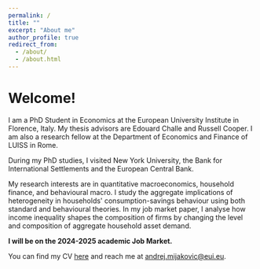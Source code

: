 ```yaml
---
permalink: /
title: ""
excerpt: "About me"
author_profile: true
redirect_from: 
  - /about/
  - /about.html
---
```


# Welcome!

I am a PhD Student in Economics at the European University Institute in Florence, Italy. My thesis advisors are Edouard Challe and Russell Cooper. I am also a research fellow at the Department of Economics and Finance of LUISS in Rome.

During my PhD studies, I visited New York University, the Bank for International Settlements and the European Central Bank.

My research interests are in quantitative macroeconomics, household finance, and behavioural macro. I study the aggregate implications of heterogeneity in households' consumption-savings behaviour using both standard and behavioural theories. In my job market paper, I analyse how income inequality shapes the composition of firms by changing the level and composition of aggregate household asset demand. 

**I will be on the 2024-2025 academic Job Market.**

You can find my CV [here](https://andrejmijakovic.github.io/assets/CV_AndrejMijakovic.pdf) and reach me at andrej.mijakovic@eui.eu.